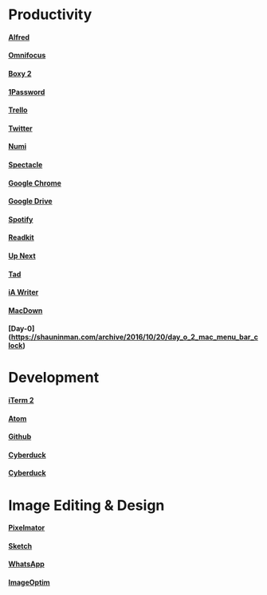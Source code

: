 # Productivity
#### [Alfred](https://www.alfredapp.com/)
#### [Omnifocus](https://www.omnigroup.com/omnifocus)
#### [Boxy 2](http://www.boxyapp.co/)
#### [1Password](https://1password.com/downloads/)
#### [Trello](https://trello.com/platforms)
#### [Twitter](https://itunes.apple.com/app/twitter/)
#### [Numi](https://numi.io/)
#### [Spectacle](https://www.spectacleapp.com/)
#### [Google Chrome](https://www.google.com/chrome/browser/desktop/index.html)
#### [Google Drive](https://www.google.com/drive/download/)
#### [Spotify](https://www.spotify.com/download/other/)
#### [Readkit](http://readkitapp.com/)
#### [Up Next](https://itunes.apple.com/us/app/up-next/id1355117041?ls=1&mt=12)
#### [Tad](http://tadviewer.com/)
#### [iA Writer](https://ia.net/writer/)
#### [MacDown](https://macdown.uranusjr.com/)
#### [Day-0] (https://shauninman.com/archive/2016/10/20/day_o_2_mac_menu_bar_clock)

# Development
#### [iTerm 2](https://www.iterm2.com/)
#### [Atom](https://atom.io/)
#### [Github](https://desktop.github.com/)
#### [Cyberduck](https://cyberduck.io/)
#### [Cyberduck](https://cyberduck.io/)


# Image Editing & Design
####  [Pixelmator](http://www.pixelmator.com/mac/)
####  [Sketch](https://www.sketchapp.com/)
####  [WhatsApp](https://www.whatsapp.com/download/)
####  [ImageOptim](https://imageoptim.com/mac)

